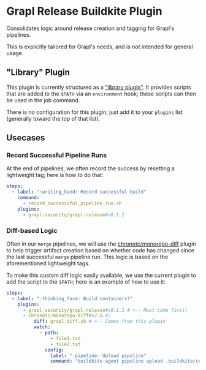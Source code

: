 # Grapl Release Buildkite Plugin

Consolidates logic around release creation and tagging for Grapl's pipelines.

This is explicitly tailored for Grapl's needs, and is not intended for
general usage.

## "Library" Plugin

This plugin is currently structured as a ["library
plugin"](https://github.com/buildkite-plugins/library-example-buildkite-plugin). It
provides scripts that are added to the `$PATH` via an `environment`
hook; these scripts can then be used in the job command.

There is no configuration for this plugin; just add it to your
`plugins` list (generally toward the top of that list).

## Usecases

### Record Successful Pipeline Runs

At the end of pipelines, we often record the success by resetting a
lightweight tag; here is how to do that:

```yaml
steps:
  - label: ":writing_hand: Record successful build"
    command:
      - record_successsful_pipeline_run.sh
    plugins:
      - grapl-security/grapl-release#v0.1.1
```

### Diff-based Logic

Often in our `merge` pipelines, we will use the
[chronotc/monorepo-diff](https://github.com/chronotc/monorepo-diff-buildkite-plugin)
plugin to help trigger artifact creation based on whether code has
changed since the last successful `merge` pipeline run. This logic is
based on the aforementioned lightweight tags.

To make this custom diff logic easily available, we use the current
plugin to add the script to the `$PATH`; here is an example of how to
use it:

```yaml
steps:
  - label: ":thinking_face: Build containers?"
    plugins:
      - grapl-security/grapl-release#v0.1.1 # <-- Must come first!
      - chronotc/monorepo-diff#v2.0.4:
          diff: grapl_diff.sh # <-- Comes from this plugin
          watch:
            - path:
                - file1.txt
                - file2.txt
              config:
                label: ":pipeline: Upload pipeline"
                command: "buildkite-agent pipeline upload .buildkite/complicated_pipeline.yml"
```
